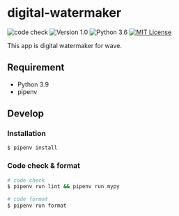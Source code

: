 # digital-watermaker

![code check](https://github.com/averak/digital-watermarker/workflows/code%20check/badge.svg)
![Version 1.0](https://img.shields.io/badge/version-1.0-yellow.svg)
![Python 3.6](https://img.shields.io/badge/python-3.9-blue.svg)
[![MIT License](http://img.shields.io/badge/license-MIT-blue.svg?style=flat)](LICENSE)

This app is digital watermaker for wave.

## Requirement

- Python 3.9
- pipenv

## Develop

### Installation

```bash
$ pipenv install
```

### Code check & format

```bash
# code check
$ pipenv run lint && pipenv run mypy

# code format
$ pipenv run format
```
